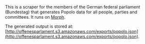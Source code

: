 This is a scraper for the members of the German federal parliament (Bundestag) that generates Popolo data for all people, parties and committees. It runs on [Morph](https://morph.io).

The generated output is stored at: [http://offenesparlament.s3.amazonaws.com/exports/popolo.json](http://offenesparlament.s3.amazonaws.com/exports/popolo.json).

